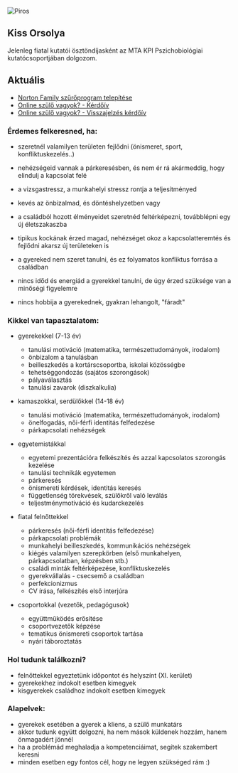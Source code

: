 ![Piros](./materials/fejlec.JPG)

## Kiss Orsolya 

Jelenleg fiatal kutatói ösztöndíjasként az MTA KPI Pszichobiológiai kutatócsoportjában dolgozom. 

## Aktuális
 - [Norton Family szűrőprogram telepítése](https://www.youtube.com/watch?v=xs_X3ZUsQ8Q&feature=youtu.be)
 - [Online szülő vagyok? - Kérdőív](https://goo.gl/forms/hPYk2unvHN3wqf6h2)
 - [Online szülő vagyok? - Visszajelzés kérdőív](https://goo.gl/forms/LQMgSv6QMveoSnWu1)

### Érdemes felkeresned, ha:

- szeretnél valamilyen területen fejlődni (önismeret, sport, konfliktuskezelés..)
- nehézségeid vannak a párkeresésben, és nem ér rá akármeddig, hogy elindulj a kapcsolat felé
- a vizsgastressz, a munkahelyi stressz rontja a teljesítményed 
- kevés az önbizalmad, és döntéshelyzetben vagy
- a családból hozott élményeidet szeretnéd feltérképezni, továbblépni egy új életszakaszba
- tipikus kockának érzed magad, nehézséget okoz a kapcsolatteremtés és fejlődni akarsz új területeken is

- a gyereked nem szeret tanulni, és ez folyamatos konfliktus forrása a családban
- nincs időd és energiád a gyerekkel tanulni, de úgy érzed szüksége van a minőségi figyelemre
- nincs hobbija a gyerekednek, gyakran lehangolt, "fáradt"



### Kikkel van tapasztalatom:

- gyerekekkel (7-13 év)
	- tanulási motiváció (matematika, természettudományok, irodalom)
	- önbizalom a tanulásban
	- beilleszkedés a kortárscsoportba, iskolai közösségbe
	- tehetséggondozás (sajátos szorongások)
	- pályaválasztás
	- tanulási zavarok (diszkalkulia)


- kamaszokkal, serdülőkkel (14-18 év)
	- tanulási motiváció (matematika, természettudományok, irodalom)
	- önelfogadás, női-férfi identitás felfedezése
	- párkapcsolati nehézségek 

- egyetemistákkal
	- egyetemi prezentációra felkészítés és azzal kapcsolatos szorongás kezelése
	- tanulási technikák egyetemen
	- párkeresés
	- önismereti kérdések, identitás keresés
	- függetlenség törekvések, szülőkről való leválás
	- teljestménymotiváció és kudarckezelés

- fiatal felnőttekkel 
	- párkeresés (női-férfi identitás felfedezése)
	- párkapcsolati problémák
	- munkahelyi beilleszkedés, kommunikációs nehézségek
	- kiégés valamilyen szerepkörben (első munkahelyen, párkapcsolatban, képzésben stb.)
	- családi minták feltérképezése, konfliktuskezelés
	- gyerekvállalás - csecsemő a családban
	- perfekcionizmus
	- CV írása, felkészítés első interjúra
 
- csoportokkal (vezetők, pedagógusok)
	- együttműködés erősítése
	- csoportvezetők képzése 
	- tematikus önismereti csoportok tartása
	- nyári táboroztatás 


### Hol tudunk találkozni?

- felnőttekkel egyeztetünk időpontot és helyszínt (XI. kerület)
- gyerekekhez indokolt esetben kimegyek
- kisgyerekek családhoz indokolt esetben kimegyek


### Alapelvek:

 - gyerekek esetében a gyerek a kliens, a szülő munkatárs
 - akkor tudunk együtt dolgozni, ha nem mások küldenek hozzám, hanem önmagadért jönnél 
 - ha a problémád meghaladja a kompetenciáimat, segítek szakembert keresni
 - minden esetben egy fontos cél, hogy ne legyen szükséged rám :)
 
